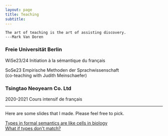 ```yaml
---
layout: page
title: Teaching
subtitle: 
---
```


```
The art of teaching is the art of assisting discovery.
---Mark Van Doren
```

### Freie Universität Berlin

WiSe23/24 Initiation à la sémantique du français


SoSe23 Empirische Methoden der Sprachwissenschaft \
(co-teaching with Judith Meinschaefer)

### Tsingtao Neoyearn Co. Ltd

2020-2021 Cours intensif de français

--------------------------------------

Here are some slides that I made. Please feel free to pick.

[Types in formal semantics are like cells in biology](https://github.com/guo-jia-qi/guo-jia-qi.github.io/blob/master/assets/img/type1.png) \
[What if types don't match?](https://github.com/guo-jia-qi/guo-jia-qi.github.io/blob/master/assets/img/type2.png)
